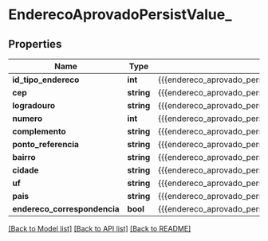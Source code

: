 # EnderecoAprovadoPersistValue_

## Properties
Name | Type | Description | Notes
------------ | ------------- | ------------- | -------------
**id_tipo_endereco** | **int** | {{{endereco_aprovado_persist_id_tipo_endereco_value}}} | 
**cep** | **string** | {{{endereco_aprovado_persist_cep_value}}} | [optional] 
**logradouro** | **string** | {{{endereco_aprovado_persist_logradouro_value}}} | [optional] 
**numero** | **int** | {{{endereco_aprovado_persist_numero_value}}} | [optional] 
**complemento** | **string** | {{{endereco_aprovado_persist_complemento_value}}} | [optional] 
**ponto_referencia** | **string** | {{{endereco_aprovado_persist_ponto_referencia_value}}} | [optional] 
**bairro** | **string** | {{{endereco_aprovado_persist_bairro_value}}} | [optional] 
**cidade** | **string** | {{{endereco_aprovado_persist_cidade_value}}} | 
**uf** | **string** | {{{endereco_aprovado_persist_uf_value}}} | 
**pais** | **string** | {{{endereco_aprovado_persist_pais_value}}} | [optional] 
**endereco_correspondencia** | **bool** | {{{endereco_aprovado_persist_endereco_correspondencia_value}}} | 

[[Back to Model list]](../README.md#documentation-for-models) [[Back to API list]](../README.md#documentation-for-api-endpoints) [[Back to README]](../README.md)


